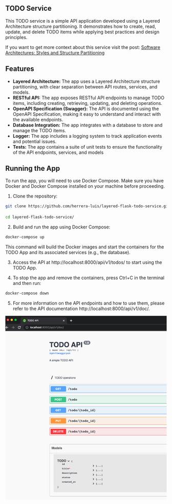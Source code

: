 ## TODO Service

This TODO service is a simple API application developed using a Layered Architecture structure partitioning. It demonstrates how to create, read, update, and delete TODO items while applying best practices and design principles.

If you want to get more context about this service visit the post: [Software Architectures: Styles and Structure Partitioning](https://luisherrera.dev/software-architectures-styles-and-structure-partitioning#heading-todo-system-example)

## Features

* **Layered Architecture:** The app uses a Layered Architecture structure partitioning, with clear separation between API routes, services, and models.
* **RESTful API:** The app exposes RESTful API endpoints to manage TODO items, including creating, retrieving, updating, and deleting operations.
* **OpenAPI Specification (Swagger):** The API is documented using the OpenAPI Specification, making it easy to understand and interact with the available endpoints.
* **Database Integration:** The app integrates with a database to store and manage the TODO items.
* **Logger:** The app includes a logging system to track application events and potential issues.
* **Tests:** The app contains a suite of unit tests to ensure the functionality of the API endpoints, services, and models

## Running the App

To run the app, you will need to use Docker Compose. Make sure you have Docker and Docker Compose installed on your machine before proceeding.

1. Clone the repository:

```bash
git clone https://github.com/herrera-luis/layered-flask-todo-service.git

cd layered-flask-todo-service/
```

2. Build and run the app using Docker Compose:

```bash
docker-compose up
```
This command will build the Docker images and start the containers for the TODO App and its associated services (e.g., the database).

3. Access the API at http://localhost:8000/api/v1/todos/ to start using the TODO App.

4. To stop the app and remove the containers, press Ctrl+C in the terminal and then run:

```bash
docker-compose down
```

5. For more information on the API endpoints and how to use them, please refer to the API documentation http://localhost:8000/api/v1/doc/.

![todo](todo.png)
